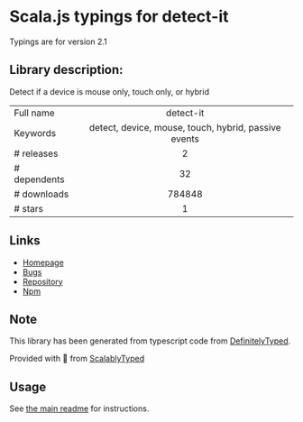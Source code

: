 
# Scala.js typings for detect-it

Typings are for version 2.1

## Library description:
Detect if a device is mouse only, touch only, or hybrid

|                    |                 |
| ------------------ | :-------------: |
| Full name          | detect-it |
| Keywords           | detect, device, mouse, touch, hybrid, passive events |
| # releases         | 2 |
| # dependents       | 32 |
| # downloads        | 784848 |
| # stars            | 1 |

## Links
- [Homepage](https://github.com/rafrex/detect-it#readme)
- [Bugs](https://github.com/rafrex/detect-it/issues)
- [Repository](https://github.com/rafrex/detect-it)
- [Npm](https://www.npmjs.com/package/detect-it)
    


## Note
This library has been generated from typescript code from [DefinitelyTyped](https://definitelytyped.org).

Provided with :purple_heart: from [ScalablyTyped](https://github.com/oyvindberg/ScalablyTyped)

## Usage
See [the main readme](../../readme.md) for instructions.


